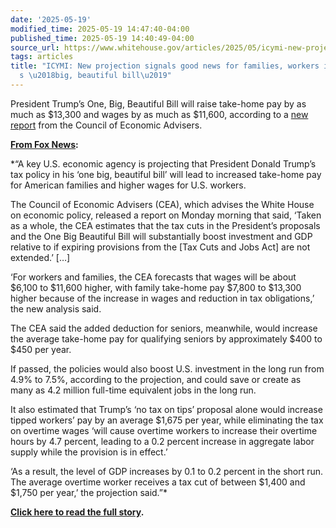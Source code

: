 ```yaml
---
date: '2025-05-19'
modified_time: 2025-05-19 14:47:40-04:00
published_time: 2025-05-19 14:40:49-04:00
source_url: https://www.whitehouse.gov/articles/2025/05/icymi-new-projection-signals-good-news-for-families-workers-in-trumps-big-beautiful-bill/
tags: articles
title: "ICYMI: New projection signals good news for families, workers in Trump\u2019\
  s \u2018big, beautiful bill\u2019"
---
```

 
President Trump’s One, Big, Beautiful Bill will raise take-home pay by
as much as $13,300 and wages by as much as $11,600, according to a [new
report](https://www.whitehouse.gov/wp-content/uploads/2025/03/Preserving-and-Expanding-Low-Tax-Rates-to-Create-American-Economic-Prosperity.pdf)
from the Council of Economic Advisers.

[**From Fox
News**](https://www.foxnews.com/politics/new-projection-signals-good-news-families-workers-trumps-big-beautiful-bill)**:**

*“A key U.S. economic agency is projecting that President Donald Trump’s
tax policy in his ‘one big, beautiful bill’ will lead to increased
take-home pay for American families and higher wages for U.S. workers.  
  
The Council of Economic Advisers (CEA), which advises the White House on
economic policy, released a report on Monday morning that said, ‘Taken
as a whole, the CEA estimates that the tax cuts in the President’s
proposals and the One Big Beautiful Bill will substantially boost
investment and GDP relative to if expiring provisions from the \[Tax
Cuts and Jobs Act\] are not extended.’ \[…\]  
  
‘For workers and families, the CEA forecasts that wages will be about
$6,100 to $11,600 higher, with family take-home pay $7,800 to $13,300
higher because of the increase in wages and reduction in tax
obligations,’ the new analysis said.  
  
The CEA said the added deduction for seniors, meanwhile, would increase
the average take-home pay for qualifying seniors by approximately $400
to $450 per year.  
  
If passed, the policies would also boost U.S. investment in the long run
from 4.9% to 7.5%, according to the projection, and could save or create
as many as 4.2 million full-time equivalent jobs in the long run.  
  
It also estimated that Trump’s ‘no tax on tips’ proposal alone would
increase tipped workers’ pay by an average $1,675 per year, while
eliminating the tax on overtime wages ‘will cause overtime workers to
increase their overtime hours by 4.7 percent, leading to a 0.2 percent
increase in aggregate labor supply while the provision is in effect.’  
  
‘As a result, the level of GDP increases by 0.1 to 0.2 percent in the
short run. The average overtime worker receives a tax cut of between
$1,400 and $1,750 per year,’ the projection said.”*

[**Click here to read the full
story**](https://www.foxnews.com/politics/new-projection-signals-good-news-families-workers-trumps-big-beautiful-bill)**.**
